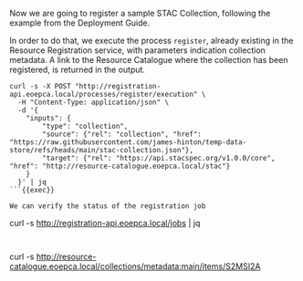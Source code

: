 Now we are going to register a sample STAC Collection, following the example from the Deployment Guide. 

In order to do that, we execute the process `register`, already existing in the Resource Registration service, with parameters indication collection metadata. A link to the Resource Catalogue where the collection has been registered, is returned in the output.
```
curl -s -X POST "http://registration-api.eoepca.local/processes/register/execution" \
  -H "Content-Type: application/json" \
  -d '{
    "inputs": {
        "type": "collection",
        "source": {"rel": "collection", "href": "https://raw.githubusercontent.com/james-hinton/temp-data-store/refs/heads/main/stac-collection.json"},
        "target": {"rel": "https://api.stacspec.org/v1.0.0/core", "href": "http://resource-catalogue.eoepca.local/stac"}
    }
  }' | jq
```{{exec}}

We can verify the status of the registration job
```
curl -s http://registration-api.eoepca.local/jobs | jq
```{{exec}}


```
curl -s http://resource-catalogue.eoepca.local/collections/metadata:main/items/S2MSI2A
```{{exec}}

